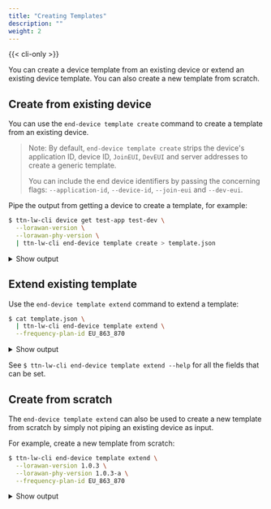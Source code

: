 ```yaml
---
title: "Creating Templates"
description: ""
weight: 2
---
```


{{< cli-only >}}

You can create a device template from an existing device or extend an existing device template. You can also create a new template from scratch.

## Create from existing device

You can use the `end-device template create` command to create a template from an existing device.

>Note: By default, `end-device template create` strips the device's application ID, device ID, `JoinEUI`, `DevEUI` and server addresses to create a generic template.
>
>You can include the end device identifiers by passing the concerning flags: `--application-id`, `--device-id`, `--join-eui` and `--dev-eui`.

Pipe the output from getting a device to create a template, for example:

```bash
$ ttn-lw-cli device get test-app test-dev \
  --lorawan-version \
  --lorawan-phy-version \
  | ttn-lw-cli end-device template create > template.json
```
<details><summary>Show output</summary>

```json
{
  "end_device": {
    "ids": {
      "application_ids": {

      }
    },
    "created_at": "0001-01-01T00:00:00Z",
    "updated_at": "0001-01-01T00:00:00Z",
    "lorawan_version": "1.0.3",
    "lorawan_phy_version": "1.0.3-a"
  },
  "field_mask": {
    "paths": [
      "lorawan_version",
      "lorawan_phy_version"
    ]
  }
}
```
</details>

## Extend existing template

Use the `end-device template extend` command to extend a template:

```bash
$ cat template.json \
  | ttn-lw-cli end-device template extend \
  --frequency-plan-id EU_863_870
```

<details><summary>Show output</summary>

```json
{
  "end_device": {
    "ids": {
      "application_ids": {

      }
    },
    "created_at": "0001-01-01T00:00:00Z",
    "updated_at": "0001-01-01T00:00:00Z",
    "attributes": {
    },
    "lorawan_version": "1.0.3",
    "lorawan_phy_version": "1.0.3-a",
    "frequency_plan_id": "EU_863_870"
  },
  "field_mask": {
    "paths": [
      "lorawan_phy_version",
      "frequency_plan_id",
      "lorawan_version"
    ]
  }
}
```
</details>

See `$ ttn-lw-cli end-device template extend --help` for all the fields that can be set.

## Create from scratch

The `end-device template extend` can also be used to create a new template from scratch by simply not piping an existing device as input.

For example, create a new template from scratch:

```bash
$ ttn-lw-cli end-device template extend \
  --lorawan-version 1.0.3 \
  --lorawan-phy-version 1.0.3-a \
  --frequency-plan-id EU_863_870
```

<details><summary>Show output</summary>

```json
{
  "end_device": {
    "ids": {
      "application_ids": {

      }
    },
    "created_at": "0001-01-01T00:00:00Z",
    "updated_at": "0001-01-01T00:00:00Z",
    "attributes": {
    },
    "lorawan_version": "1.0.3",
    "lorawan_phy_version": "1.0.3-a",
    "frequency_plan_id": "EU_863_870"
  },
  "field_mask": {
    "paths": [
      "frequency_plan_id",
      "lorawan_phy_version",
      "lorawan_version"
    ]
  }
}
```
</details>
